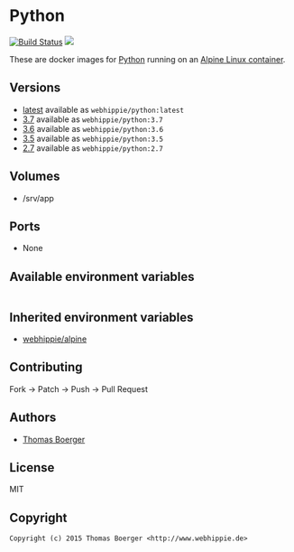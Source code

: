 # Python

[![Build Status](https://cloud.drone.io/api/badges/dockhippie/python/status.svg)](https://cloud.drone.io/dockhippie/python)
[![](https://images.microbadger.com/badges/image/webhippie/python.svg)](https://microbadger.com/images/webhippie/python "Get your own image badge on microbadger.com")

These are docker images for [Python](https://www.python.org) running on an [Alpine Linux container](https://registry.hub.docker.com/u/webhippie/alpine/).


## Versions

* [latest](./latest) available as `webhippie/python:latest`
* [3.7](./v3.7) available as `webhippie/python:3.7`
* [3.6](./v3.6) available as `webhippie/python:3.6`
* [3.5](./v3.5) available as `webhippie/python:3.5`
* [2.7](./v2.7) available as `webhippie/python:2.7`


## Volumes

* /srv/app


## Ports

* None


## Available environment variables

```bash

```


## Inherited environment variables

* [webhippie/alpine](https://github.com/dockhippie/alpine#available-environment-variables)


## Contributing

Fork -> Patch -> Push -> Pull Request


## Authors

* [Thomas Boerger](https://github.com/tboerger)


## License

MIT


## Copyright

```
Copyright (c) 2015 Thomas Boerger <http://www.webhippie.de>
```
